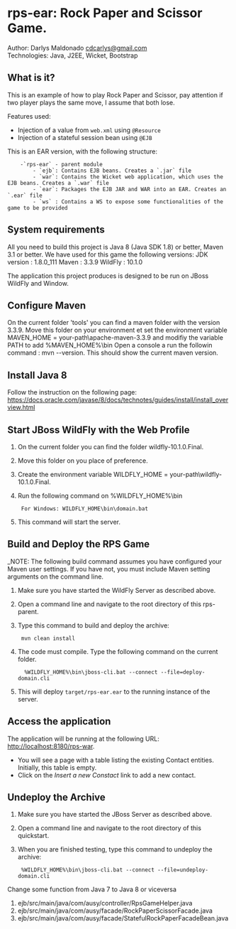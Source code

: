 rps-ear: Rock Paper and Scissor Game.
=========================================================
Author: Darlys Maldonado <cdcarlys@gmail.com>  
Technologies: Java, J2EE, Wicket, Bootstrap     

What is it?
-----------

This is an example of how to play Rock Paper and Scissor, pay attention if two player plays the same move, I assume that both lose.

Features used:

* Injection of a value from `web.xml` using `@Resource`
* Injection of a stateful session bean using `@EJB`

This is an EAR version, with the following structure:

        -`rps-ear` - parent module
            - `ejb`: Contains EJB beans. Creates a `.jar` file
            - `war`: Contains the Wicket web application, which uses the EJB beans. Creates a `.war` file
            - `ear`: Packages the EJB JAR and WAR into an EAR. Creates an `.ear` file
			- `ws` : Contains a WS to expose some functionalities of the game to be provided


System requirements
-------------------

All you need to build this project is Java 8 (Java SDK 1.8) or better, Maven 3.1 or better.
We have used for this game the following versions:
JDK version : 1.8.0_111
Maven : 3.3.9
WildFly : 10.1.0


The application this project produces is designed to be run on JBoss WildFly and Window.

 
Configure Maven
---------------

On the current folder 'tools' you can find a maven folder with the version 3.3.9.
Move this folder on your environment et set the environment variable MAVEN_HOME = your-path\apache-maven-3.3.9 and modifiy the variable PATH to add %MAVEN_HOME%\bin
Open a console a run the followin command : mvn --version. This should show the current maven version.

Install Java 8
--------------

Follow the instruction on the following page: https://docs.oracle.com/javase/8/docs/technotes/guides/install/install_overview.html


Start JBoss WildFly with the Web Profile
-------------------------

1. On the current folder you can find the folder wildfly-10.1.0.Final.
2. Move this folder on you place of preference.
3. Create the environment variable WILDFLY_HOME = your-path\wildfly-10.1.0.Final.
4. Run the following command on %WILDFLY_HOME%\bin 

        For Windows: WILDFLY_HOME\bin\domain.bat
5. This command will start the server.


Build and Deploy the RPS Game
-------------------------

_NOTE: The following build command assumes you have configured your Maven user settings. If you have not, you must include Maven setting arguments on the command line.

1. Make sure you have started the WildFly Server as described above.
2. Open a command line and navigate to the root directory of this rps-parent.
3. Type this command to build and deploy the archive:

        mvn clean install
        
4. The code must compile. Type the following command on the current folder.
		 
		 %WILDFLY_HOME%\bin\jboss-cli.bat --connect --file=deploy-domain.cli

4. This will deploy `target/rps-ear.ear` to the running instance of the server.


Access the application 
----------------------

The application will be running at the following URL: <http://localhost:8180/rps-war>.

 * You will see a page with a table listing the existing Contact entities. Initially, this table is empty.
 * Click on the _Insert a new Constact_ link to add a new contact.


Undeploy the Archive
--------------------

1. Make sure you have started the JBoss Server as described above.
2. Open a command line and navigate to the root directory of this quickstart.
3. When you are finished testing, type this command to undeploy the archive:

        %WILDFLY_HOME%\bin\jboss-cli.bat --connect --file=undeploy-domain.cli
		
Change some function from Java 7 to Java 8 or viceversa
1. ejb/src/main/java/com/ausy/controller/RpsGameHelper.java
2. ejb/src/main/java/com/ausy/facade/RockPaperScissorFacade.java
3. ejb/src/main/java/com/ausy/facade/StatefulRockPaperFacadeBean.java

